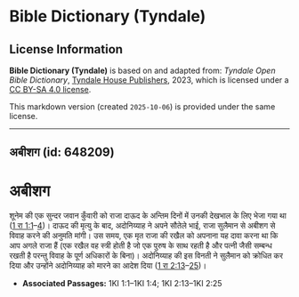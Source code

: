 # Bible Dictionary (Tyndale)

## License Information

**Bible Dictionary (Tyndale)** is based on and adapted from: _Tyndale Open Bible Dictionary_, [Tyndale House Publishers](https://tyndaleopenresources.com/), 2023, which is licensed under a [CC BY-SA 4.0 license](https://creativecommons.org/licenses/by-sa/4.0/legalcode.en).

This markdown version (created `2025-10-06`) is provided under the same license.



--------------------------------

## अबीशग (id: 648209)

अबीशग
=====

शूनेम की एक सुन्दर जवान कुँवारी को राजा दाऊद के अन्तिम दिनों में उनकी देखभाल के लिए भेजा गया था ([1 रा 1:1](https://ref.ly/1Kgs1:1-1Kgs1:4)–[4](https://ref.ly/1Kgs1:1-1Kgs1:4))। दाऊद की मृत्यु के बाद, अदोनिय्याह ने अपने सौतेले भाई, राजा सुलैमान से अबीशग से विवाह करने की अनुमति मांगी। उस समय, एक मृत राजा की रखैल को अपनाना यह दावा करना था कि आप अगले राजा हैं (एक रखैल वह स्त्री होती है जो एक पुरुष के साथ रहती है और पत्नी जैसी सम्बन्ध रखती है परन्तु विवाह के पूर्ण अधिकारों के बिना)। अदोनिय्याह की इस विनती ने सुलैमान को क्रोधित कर दिया और उन्होंने अदोनिय्याह को मारने का आदेश दिया ([1 रा 2:13](https://ref.ly/1Kgs2:13-1Kgs2:25)–[25](https://ref.ly/1Kgs2:13-1Kgs2:25))।

* **Associated Passages:** 1KI 1:1–1KI 1:4; 1KI 2:13–1KI 2:25

